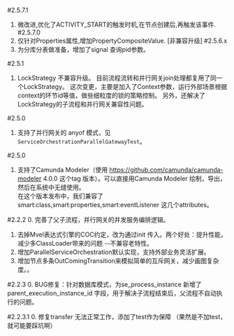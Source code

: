 #2.5.7.1
1. 微改进,优化了ACTIVITY_START的触发时机,在节点创建后,再触发该事件.
#2.5.7.0
1. 仅针对Properties属性,增加PropertyCompositeValue. [非兼容升级]
#2.5.6.x
1. 为分库分表做准备，增加了signal 查询pid参数。


#2.5.1
1. LockStrategy 不兼容升级。 目前流程流转和并行网关join处理都复用了同一个LockStrategy。 这次变更，主要是加入了Context参数，运行外部场景根据context的环节id等值，做些细粒度的锁的策略控制。
 另外，还解决了LockStrategy的子流程和并行网关兼容性问题。

#2.5.0
1. 支持了并行网关的 anyof 模式，见`ServiceOrchestrationParallelGatewayTest`。

#2.5.0
1. 支持了Camunda Modeler（使用 https://github.com/camunda/camunda-modeler 4.0.0 这个tag 版本）。可以直接用Camunda Modeler 绘制，导出，然后在系统中无缝使用。   
在这个版本发布中，我们兼容了  smart:class,smart:properties,smart:eventListener 这几个attributes。 

#2.2.2
0. 完善了父子流程，并行网关的并发服务编排逻辑。
1. 去掉Mvel表达式引擎的COC约定，改为通过init 传入。两个好处：提升性能，减少多ClassLoader带来的问题 --不兼容老特性。
2. 增加ParallelServiceOrchestration默认实现，支持外部业务灵活扩展。
3. 增加节点多条OutComingTransition来模拟简单的互斥网关，减少画图复杂度。。

#2.2.3
0. BUG修复：针对数据库模式，为se_process_instance 新增了parent_execution_instance_id 字段，用于解决子流程结束后，父流程不自动执行的问题。

#2.2.3.1
0. 修复transfer 无法正常工作，添加了test作为保障 （果然是不加test，就可能要踩坑啊）
